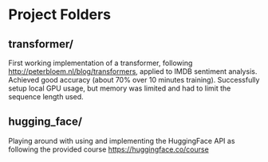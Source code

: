 # Project Folders

## transformer/

First working implementation of a transformer, following http://peterbloem.nl/blog/transformers, applied to IMDB sentiment analysis. Achieved good accuracy (about 70% over 10 minutes training). Successfully setup local GPU usage, but memory was limited and had to limit the sequence length used.

## hugging_face/

Playing around with using and implementing the HuggingFace API as following the provided course https://huggingface.co/course